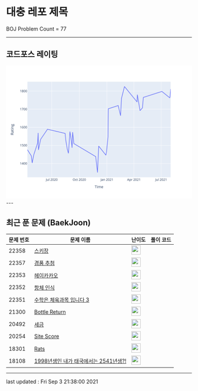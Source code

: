 # 대충 레포 제목

BOJ Problem Count = 77

---

## 코드포스 레이팅
[![Rating Graph](./cfStats.svg)](https://github.com/ingyu1008/Algorithm-Problem-Solving/blob/master/cfStats.html)---

## 최근 푼 문제 (BaekJoon)
| 문제 번호 | 문제 이름 | 난이도 | 풀이 코드 |
| --- | --- | --- | --- |
| 22358 | [스키장](https://www.acmicpc.net/problem/22358) | <img height="25px" width="25px=" src="https://static.solved.ac/tier_small/14.svg"/> |  |
| 22357 | [경품 추첨](https://www.acmicpc.net/problem/22357) | <img height="25px" width="25px=" src="https://static.solved.ac/tier_small/17.svg"/> |  |
| 22353 | [헤이카카오](https://www.acmicpc.net/problem/22353) | <img height="25px" width="25px=" src="https://static.solved.ac/tier_small/10.svg"/> |  |
| 22352 | [항체 인식](https://www.acmicpc.net/problem/22352) | <img height="25px" width="25px=" src="https://static.solved.ac/tier_small/11.svg"/> |  |
| 22351 | [수학은 체육과목 입니다 3](https://www.acmicpc.net/problem/22351) | <img height="25px" width="25px=" src="https://static.solved.ac/tier_small/6.svg"/> |  |
| 21300 | [Bottle Return](https://www.acmicpc.net/problem/21300) | <img height="25px" width="25px=" src="https://static.solved.ac/tier_small/1.svg"/> |  |
| 20492 | [세금](https://www.acmicpc.net/problem/20492) | <img height="25px" width="25px=" src="https://static.solved.ac/tier_small/1.svg"/> |  |
| 20254 | [Site Score](https://www.acmicpc.net/problem/20254) | <img height="25px" width="25px=" src="https://static.solved.ac/tier_small/1.svg"/> |  |
| 18301 | [Rats](https://www.acmicpc.net/problem/18301) | <img height="25px" width="25px=" src="https://static.solved.ac/tier_small/1.svg"/> |  |
| 18108 | [1998년생인 내가 태국에서는 2541년생?!](https://www.acmicpc.net/problem/18108) | <img height="25px" width="25px=" src="https://static.solved.ac/tier_small/1.svg"/> |  |


---

last updated : Fri Sep  3 21:38:00 2021


